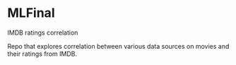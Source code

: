 # MLFinal
IMDB ratings correlation

Repo that explores correlation between various data sources on movies and their ratings from IMDB.
